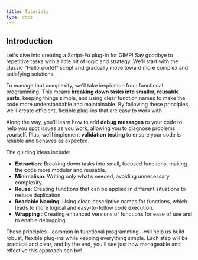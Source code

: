 ```yaml
---
title: Tutorials
type: docs
---
```


## Introduction

Let's dive into creating a Script-Fu plug-in for GIMP! Say goodbye to repetitive tasks with a little bit of logic and strategy. We'll start with the classic "Hello world!" script and gradually move toward more complex and satisfying solutions.

To manage that complexity, we’ll take inspiration from functional programming. This means **breaking down tasks into smaller, reusable parts**, keeping things simple, and using clear function names to make the code more understandable and maintainable. By following these principles, we’ll create efficient, flexible plug-ins that are easy to work with.

Along the way, you’ll learn how to add **debug messages** to your code to help you spot issues as you work, allowing you to diagnose problems yourself. Plus, we’ll implement **validation testing** to ensure your code is reliable and behaves as expected.

The guiding ideas include:

- **Extraction**: Breaking down tasks into small, focused functions, making the code more modular and reusable.
- **Minimalism**: Writing only what’s needed, avoiding unnecessary complexity.
- **Reuse**: Creating functions that can be applied in different situations to reduce duplication.
- **Readable Naming**: Using clear, descriptive names for functions, which leads to more logical and easy-to-follow code execution.
- **Wrapping** : Creating enhanced versions of functions for ease of use and to enable debugging.

These principles—common in functional programming—will help us build robust, flexible plug-ins while keeping everything simple. Each step will be practical and clear, and by the end, you'll see just how manageable and effective this approach can be!

